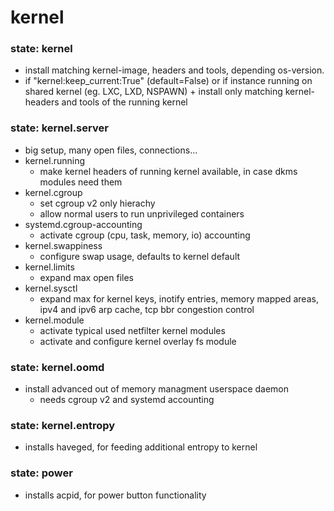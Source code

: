 # kernel

### state: kernel
+ install matching kernel-image, headers and tools, depending os-version.
+ if "kernel:keep_current:True" (default=False)
  or if instance running on shared kernel (eg. LXC, LXD, NSPAWN)
      + install only matching kernel- headers and tools of the running kernel

### state: kernel.server
+ big setup, many open files, connections...
+ kernel.running
    + make kernel headers of running kernel available, in case dkms modules need them
+ kernel.cgroup
    + set cgroup v2 only hierachy
    + allow normal users to run unprivileged containers
+ systemd.cgroup-accounting
    + activate cgroup (cpu, task, memory, io) accounting
+ kernel.swappiness
    + configure swap usage, defaults to kernel default
+ kernel.limits
    + expand max open files
+ kernel.sysctl
    + expand max for kernel keys, inotify entries, memory mapped areas, ipv4 and ipv6 arp cache, tcp bbr congestion control
+ kernel.module
    + activate typical used netfilter kernel modules
    + activate and configure kernel overlay fs module

### state: kernel.oomd
+ install advanced out of memory managment userspace daemon
    + needs cgroup v2 and systemd accounting

### state: kernel.entropy
+ installs haveged, for feeding additional entropy to kernel

### state: power
+ installs acpid, for power button functionality
